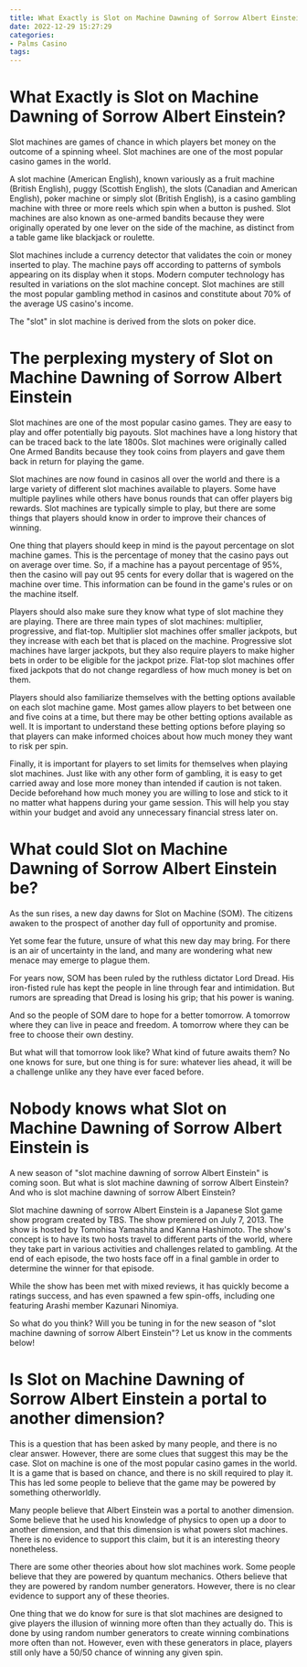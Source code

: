 ```yaml
---
title: What Exactly is Slot on Machine Dawning of Sorrow Albert Einstein 
date: 2022-12-29 15:27:29
categories:
- Palms Casino
tags:
---
```



#  What Exactly is Slot on Machine Dawning of Sorrow Albert Einstein? 

Slot machines are games of chance in which players bet money on the outcome of a spinning wheel. Slot machines are one of the most popular casino games in the world. 

A slot machine (American English), known variously as a fruit machine (British English), puggy (Scottish English), the slots (Canadian and American English), poker machine or simply slot (British English), is a casino gambling machine with three or more reels which spin when a button is pushed. Slot machines are also known as one-armed bandits because they were originally operated by one lever on the side of the machine, as distinct from a table game like blackjack or roulette.

Slot machines include a currency detector that validates the coin or money inserted to play. The machine pays off according to patterns of symbols appearing on its display when it stops. Modern computer technology has resulted in variations on the slot machine concept. Slot machines are still the most popular gambling method in casinos and constitute about 70% of the average US casino's income.

The "slot" in slot machine is derived from the slots on poker dice.

#  The perplexing mystery of Slot on Machine Dawning of Sorrow Albert Einstein 

Slot machines are one of the most popular casino games. They are easy to play and offer potentially big payouts. Slot machines have a long history that can be traced back to the late 1800s. Slot machines were originally called One Armed Bandits because they took coins from players and gave them back in return for playing the game. 

Slot machines are now found in casinos all over the world and there is a large variety of different slot machines available to players. Some have multiple paylines while others have bonus rounds that can offer players big rewards. Slot machines are typically simple to play, but there are some things that players should know in order to improve their chances of winning.

One thing that players should keep in mind is the payout percentage on slot machine games. This is the percentage of money that the casino pays out on average over time. So, if a machine has a payout percentage of 95%, then the casino will pay out 95 cents for every dollar that is wagered on the machine over time. This information can be found in the game's rules or on the machine itself.

Players should also make sure they know what type of slot machine they are playing. There are three main types of slot machines: multiplier, progressive, and flat-top. Multiplier slot machines offer smaller jackpots, but they increase with each bet that is placed on the machine. Progressive slot machines have larger jackpots, but they also require players to make higher bets in order to be eligible for the jackpot prize. Flat-top slot machines offer fixed jackpots that do not change regardless of how much money is bet on them.

Players should also familiarize themselves with the betting options available on each slot machine game. Most games allow players to bet between one and five coins at a time, but there may be other betting options available as well. It is important to understand these betting options before playing so that players can make informed choices about how much money they want to risk per spin.

Finally, it is important for players to set limits for themselves when playing slot machines. Just like with any other form of gambling, it is easy to get carried away and lose more money than intended if caution is not taken. Decide beforehand how much money you are willing to lose and stick to it no matter what happens during your game session. This will help you stay within your budget and avoid any unnecessary financial stress later on.

#  What could Slot on Machine Dawning of Sorrow Albert Einstein be? 

As the sun rises, a new day dawns for Slot on Machine (SOM). The citizens awaken to the prospect of another day full of opportunity and promise.

Yet some fear the future, unsure of what this new day may bring. For there is an air of uncertainty in the land, and many are wondering what new menace may emerge to plague them.

For years now, SOM has been ruled by the ruthless dictator Lord Dread. His iron-fisted rule has kept the people in line through fear and intimidation. But rumors are spreading that Dread is losing his grip; that his power is waning.

And so the people of SOM dare to hope for a better tomorrow. A tomorrow where they can live in peace and freedom. A tomorrow where they can be free to choose their own destiny.

But what will that tomorrow look like? What kind of future awaits them? No one knows for sure, but one thing is for sure: whatever lies ahead, it will be a challenge unlike any they have ever faced before.

#  Nobody knows what Slot on Machine Dawning of Sorrow Albert Einstein is 

A new season of "slot machine dawning of sorrow Albert Einstein" is coming soon. But what is slot machine dawning of sorrow Albert Einstein? And who is slot machine dawning of sorrow Albert Einstein?

Slot machine dawning of sorrow Albert Einstein is a Japanese Slot game show program created by TBS. The show premiered on July 7, 2013. The show is hosted by Tomohisa Yamashita and Kanna Hashimoto. 
The show's concept is to have its two hosts travel to different parts of the world, where they take part in various activities and challenges related to gambling. At the end of each episode, the two hosts face off in a final gamble in order to determine the winner for that episode. 

While the show has been met with mixed reviews, it has quickly become a ratings success, and has even spawned a few spin-offs, including one featuring Arashi member Kazunari Ninomiya.

So what do you think? Will you be tuning in for the new season of "slot machine dawning of sorrow Albert Einstein"? Let us know in the comments below!

#  Is Slot on Machine Dawning of Sorrow Albert Einstein a portal to another dimension?

This is a question that has been asked by many people, and there is no clear answer. However, there are some clues that suggest this may be the case. Slot on machine is one of the most popular casino games in the world. It is a game that is based on chance, and there is no skill required to play it. This has led some people to believe that the game may be powered by something otherworldly.

Many people believe that Albert Einstein was a portal to another dimension. Some believe that he used his knowledge of physics to open up a door to another dimension, and that this dimension is what powers slot machines. There is no evidence to support this claim, but it is an interesting theory nonetheless.

There are some other theories about how slot machines work. Some people believe that they are powered by quantum mechanics. Others believe that they are powered by random number generators. However, there is no clear evidence to support any of these theories.

One thing that we do know for sure is that slot machines are designed to give players the illusion of winning more often than they actually do. This is done by using random number generators to create winning combinations more often than not. However, even with these generators in place, players still only have a 50/50 chance of winning any given spin.
